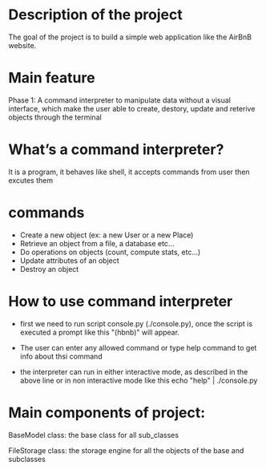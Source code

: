 # Description of the project

The goal of the project is to build a simple web application like the AirBnB website.

# Main feature
Phase 1: A command interpreter to manipulate data without a visual interface, which make the user able to create, destory, update and reterive objects through the terminal

# What’s a command interpreter?
It is a program, it behaves like shell, it accepts commands from user then excutes them
# commands 
* Create a new object (ex: a new User or a new Place)
* Retrieve an object from a file, a database etc…
* Do operations on objects (count, compute stats, etc…)
* Update attributes of an object
* Destroy an object

# How to use command interpreter
* first we need to run script console.py (./console.py), once the script is executed  a prompt like this
"(hbnb)" will appear.
* The user can enter any allowed command or type help command to get info about thsi command

* the interpreter can run in either interactive mode, as described in the above line or in non interactive mode like this echo "help" | ./console.py

# Main components of project:

BaseModel class: the base class for all sub_classes

FileStorage class: the storage engine for all the objects of the base and subclasses


